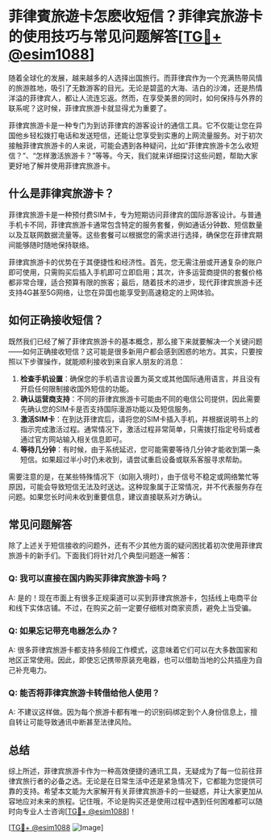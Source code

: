 # 菲律賓旅遊卡怎麽收短信？菲律宾旅游卡的使用技巧与常见问题解答[[TG💪+ @esim1088](https://t.me/s/esim1088)]

随着全球化的发展，越来越多的人选择出国旅行。而菲律宾作为一个充满热带风情的旅游胜地，吸引了无数游客的目光。无论是碧蓝的大海、洁白的沙滩，还是热情洋溢的菲律宾人，都让人流连忘返。然而，在享受美景的同时，如何保持与外界的联系呢？这时候，菲律宾旅游卡就显得尤为重要了。

菲律宾旅游卡是一种专门为到访菲律宾的游客设计的通信工具。它不仅能让您在异国他乡轻松拨打电话和发送短信，还能让您享受到实惠的上网流量服务。对于初次接触菲律宾旅游卡的人来说，可能会遇到各种疑问，比如“菲律宾旅游卡怎么收短信？”、“怎样激活旅游卡？”等等。今天，我们就来详细探讨这些问题，帮助大家更好地了解并使用菲律宾旅游卡。

## 什么是菲律宾旅游卡？

菲律宾旅游卡是一种预付费SIM卡，专为短期访问菲律宾的国际游客设计。与普通手机卡不同，菲律宾旅游卡通常包含特定的服务套餐，例如通话分钟数、短信数量以及互联网数据流量等。这些套餐可以根据您的需求进行选择，确保您在菲律宾期间能够随时随地保持联络。

菲律宾旅游卡的优势在于其便捷性和经济性。首先，您无需注册或开通复杂的账户即可使用，只需购买后插入手机即可立即启用；其次，许多运营商提供的套餐价格都非常合理，适合预算有限的旅客；最后，随着技术的进步，现代菲律宾旅游卡还支持4G甚至5G网络，让您在异国也能享受到高速稳定的上网体验。

## 如何正确接收短信？

既然我们已经了解了菲律宾旅游卡的基本概念，那么接下来就要解决一个关键问题——如何正确接收短信？这可能是很多新用户都会感到困惑的地方。其实，只要按照以下步骤操作，就能顺利接收到来自家人朋友的消息：

1. **检查手机设置**：确保您的手机语言设置为英文或其他国际通用语言，并且没有开启任何限制接收国外短信的功能。
2. **确认运营商支持**：不同的菲律宾旅游卡可能由不同的电信公司提供，因此需要先确认您的SIM卡是否支持国际漫游功能以及短信服务。
3. **激活SIM卡**：在到达菲律宾后，请将您的SIM卡插入手机，并根据说明书上的指示完成激活过程。通常情况下，激活过程非常简单，只需拨打指定号码或者通过官方网站输入相关信息即可。
4. **等待几分钟**：有时候，由于系统延迟，您可能需要等待几分钟才能收到第一条短信。如果超过半小时仍未收到，请尝试重启设备或联系客服寻求帮助。

需要注意的是，在某些特殊情况下（如刚入境时），由于信号不稳定或网络繁忙等原因，可能会导致短信无法及时送达。这种现象属于正常情况，并不代表服务存在问题。如果您长时间未收到重要信息，建议直接联系对方确认。

## 常见问题解答

除了上述关于短信接收的问题外，还有不少其他方面的疑问困扰着初次使用菲律宾旅游卡的新手们。下面我们将针对几个典型问题逐一解答：

### Q: 我可以直接在国内购买菲律宾旅游卡吗？
A: 是的！现在市面上有很多正规渠道可以买到菲律宾旅游卡，包括线上电商平台和线下实体店铺。不过，在购买之前一定要仔细核对商家资质，避免上当受骗。

### Q: 如果忘记带充电器怎么办？
A: 很多菲律宾旅游卡都支持多频段工作模式，这意味着它们可以在大多数国家和地区正常使用。因此，即使忘记携带原装充电器，也可以借助当地的公共插座为自己补充电力。

### Q: 能否将菲律宾旅游卡转借给他人使用？
A: 不建议这样做。因为每个旅游卡都有唯一的识别码绑定到个人身份信息上，擅自转让可能导致通讯中断甚至法律风险。

## 总结

综上所述，菲律宾旅游卡作为一种高效便捷的通讯工具，无疑成为了每一位前往菲律宾旅行者的必备之选。无论是在日常生活中还是紧急情况下，它都能为您提供可靠的支持。希望本文能为大家解开有关菲律宾旅游卡的一些疑惑，并让大家更加从容地应对未来的旅程。记住哦，不论是购买还是使用过程中遇到任何困难都可以随时向专业人士咨询[[TG💪+ @esim1088](https://t.me/s/esim1088)]！

[[TG💪+ @esim1088](https://t.me/s/esim1088) ![Image](https://i.postimg.cc/4NQfJmqS/Snipaste-2025-05-13-00-14-12.png)]